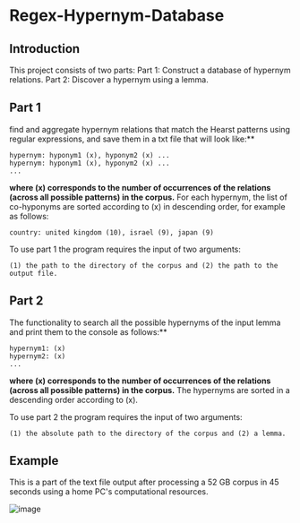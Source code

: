 # Regex-Hypernym-Database

## Introduction
This project consists of two parts:
Part 1: Construct a database of hypernym relations.
Part 2: Discover a hypernym using a lemma.

## Part 1
find and aggregate hypernym relations that 
match the Hearst patterns
using regular expressions, and save them in a txt file that will look like:**
```
hypernym: hyponym1 (x), hyponym2 (x) ...
hypernym: hyponym1 (x), hyponym2 (x) ...
...
```
**where (x) corresponds to the number of occurrences of the relations (across all possible patterns) in the corpus.**
For each hypernym, the list of co-hyponyms are sorted according to (x) in descending order, for example as follows:
```
country: united kingdom (10), israel (9), japan (9)
```

To use part 1 the program requires the input of two arguments:
```
(1) the path to the directory of the corpus and (2) the path to the output file.
```

## Part 2 
The functionality to search all the possible hypernyms of the input lemma and print them to the console as follows:**
```
hypernym1: (x)
hypernym2: (x)
...
```
**where (x) corresponds to the number of occurrences of the relations
(across all possible patterns) in the corpus.**
The hypernyms are sorted in a descending order according to (x).

To use part 2 the program requires the input of two arguments:
```
(1) the absolute path to the directory of the corpus and (2) a lemma.
```

## Example
This is a part of the text file output after processing a 52 GB corpus in 45 seconds using a home PC's computational resources.

![image](https://user-images.githubusercontent.com/62385332/203856631-f1e04dd5-792f-4546-a335-3196c6753459.png)
